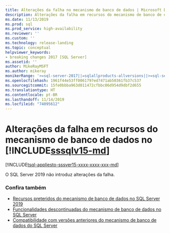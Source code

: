 ```yaml
---
title: Alterações da falha no mecanismo de banco de dados | Microsoft Docs
description: Alterações da falha em recursos do mecanismo de banco de dados no SQL Server 2019
ms.date: 11/13/2019
ms.prod: sql
ms.prod_service: high-availability
ms.reviewer: ''
ms.custom: ''
ms.technology: release-landing
ms.topic: conceptual
helpviewer_keywords:
- breaking changes 2017 [SQL Server]
ms.assetid: ''
author: MikeRayMSFT
ms.author: mikeray
monikerRange: '>=sql-server-2017||=sqlallproducts-allversions||>=sql-server-linux-2017'
ms.openlocfilehash: 1961f44e53ff0061797ed7471ab50361fb37c537
ms.sourcegitcommit: 15fe0bbba963d011472cfbbc06d954d9dbf2d655
ms.translationtype: HT
ms.contentlocale: pt-BR
ms.lasthandoff: 11/14/2019
ms.locfileid: "74095612"
---
```

# <a name="breaking-changes-to-database-engine-in-includesssqlv15-mdincludessssqlv15-mdmd"></a>Alterações da falha em recursos do mecanismo de banco de dados no [!INCLUDE[sssqlv15-md](../includes/sssqlv15-md.md)]
[!INCLUDE[tsql-appliesto-sssver15-xxxx-xxxx-xxx-md](../includes/tsql-appliesto-ssver15-xxxx-xxxx-xxx.md)]

O SQL Server 2019 não introduz alterações da falha.

### <a name="see-also"></a>Confira também

- [Recursos preteridos do mecanismo de banco de dados no SQL Server 2019](../database-engine/deprecated-database-engine-features-in-sql-server-version-15.md)   
- [Funcionalidades descontinuadas do mecanismo de banco de dados no SQL Server](../database-engine/discontinued-database-engine-functionality-in-sql-server.md)   
- [Compatibilidade com versões anteriores do mecanismo de banco de dados do SQL Server](../database-engine/sql-server-database-engine-backward-compatibility.md)
